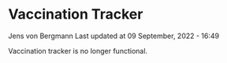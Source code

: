 Vaccination Tracker
================
Jens von Bergmann
Last updated at 09 September, 2022 - 16:49

Vaccination tracker is no longer functional.
